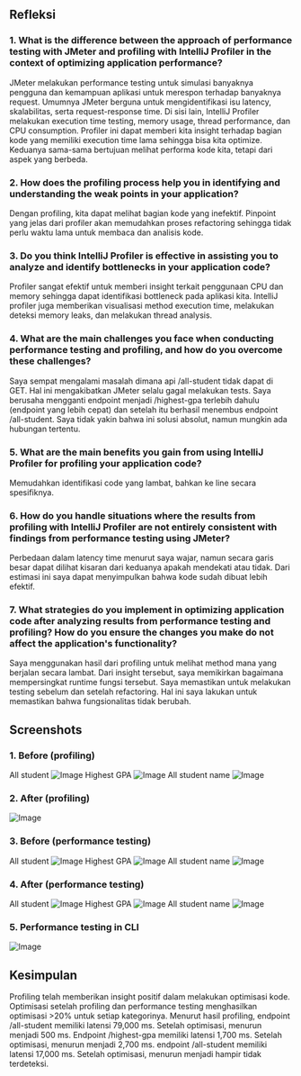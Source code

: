 ## Refleksi
### 1. What is the difference between the approach of performance testing with JMeter and profiling with IntelliJ Profiler in the context of optimizing application performance?
JMeter melakukan performance testing untuk simulasi banyaknya pengguna dan kemampuan aplikasi untuk merespon terhadap banyaknya request. Umumnya JMeter berguna untuk mengidentifikasi isu latency, skalabilitas, serta request-response time.
Di sisi lain, IntelliJ Profiler melakukan execution time testing, memory usage, thread performance, dan CPU consumption. Profiler ini dapat memberi kita insight terhadap bagian kode yang memiliki execution time lama sehingga bisa kita optimize.
Keduanya sama-sama bertujuan melihat performa kode kita, tetapi dari aspek yang berbeda.
### 2. How does the profiling process help you in identifying and understanding the weak points in your application?
Dengan profiling, kita dapat melihat bagian kode yang inefektif. Pinpoint yang jelas dari profiler akan memudahkan proses refactoring
sehingga tidak perlu waktu lama untuk membaca dan analisis kode.
### 3. Do you think IntelliJ Profiler is effective in assisting you to analyze and identify bottlenecks in your application code?
Profiler sangat efektif untuk memberi insight terkait penggunaan CPU dan memory sehingga dapat identifikasi bottleneck pada aplikasi kita.
IntelliJ profiler juga memberikan visualisasi method execution time, melakukan deteksi memory leaks, dan melakukan thread analysis.
### 4. What are the main challenges you face when conducting performance testing and profiling, and how do you overcome these challenges?
Saya sempat mengalami masalah dimana api /all-student tidak dapat di GET. Hal ini mengakibatkan JMeter selalu gagal melakukan tests. Saya berusaha mengganti endpoint menjadi /highest-gpa terlebih dahulu (endpoint yang lebih cepat)
dan setelah itu berhasil menembus endpoint /all-student. Saya tidak yakin bahwa ini solusi absolut, namun mungkin ada hubungan tertentu.
### 5. What are the main benefits you gain from using IntelliJ Profiler for profiling your application code?
Memudahkan identifikasi code yang lambat, bahkan ke line secara spesifiknya.
### 6. How do you handle situations where the results from profiling with IntelliJ Profiler are not entirely consistent with findings from performance testing using JMeter?
Perbedaan dalam latency time menurut saya wajar, namun secara garis besar dapat dilihat kisaran dari keduanya apakah mendekati atau tidak. Dari estimasi ini saya dapat menyimpulkan bahwa kode sudah dibuat lebih efektif.
### 7. What strategies do you implement in optimizing application code after analyzing results from performance testing and profiling? How do you ensure the changes you make do not affect the application's functionality?
Saya menggunakan hasil dari profiling untuk melihat method mana yang berjalan secara lambat. Dari insight tersebut, saya memikirkan bagaimana mempersingkat runtime fungsi tersebut.
Saya memastikan untuk melakukan testing sebelum dan setelah refactoring. Hal ini saya lakukan untuk memastikan bahwa fungsionalitas tidak berubah.
## Screenshots
### 1. Before (profiling)
All student
![Image](assets/profiling_all_student.png)
Highest GPA
![Image](assets/profiling_gpa.png)
All student name
![Image](assets/profiling_all_name.png)
### 2. After (profiling)
![Image](assets/profiling_after.png)
### 3. Before (performance testing)
All student
![Image](assets/before_all_studennt.png)
Highest GPA
![Image](assets/before_highest_gpa.png)
All student name
![Image](assets/before_all_name.png)
### 4. After (performance testing)
All student
![Image](assets/after_all_student.png)
Highest GPA
![Image](assets/after_highest_gpa.png)
All student name
![Image](assets/after_all_name.png)
### 5. Performance testing in CLI
![Image](assets/terminal_test.png)
## Kesimpulan
Profiling telah memberikan insight positif dalam melakukan optimisasi kode. Optimisasi setelah profiling dan performance testing menghasilkan optimisasi >20% untuk setiap kategorinya.
Menurut hasil profiling, endpoint /all-student memiliki latensi 79,000 ms. Setelah optimisasi, menurun menjadi 500 ms.
Endpoint /highest-gpa memiliki latensi 1,700 ms. Setelah optimisasi, menurun menjadi 2,700 ms.
endpoint /all-student memiliki latensi 17,000 ms. Setelah optimisasi, menurun menjadi hampir tidak terdeteksi.
